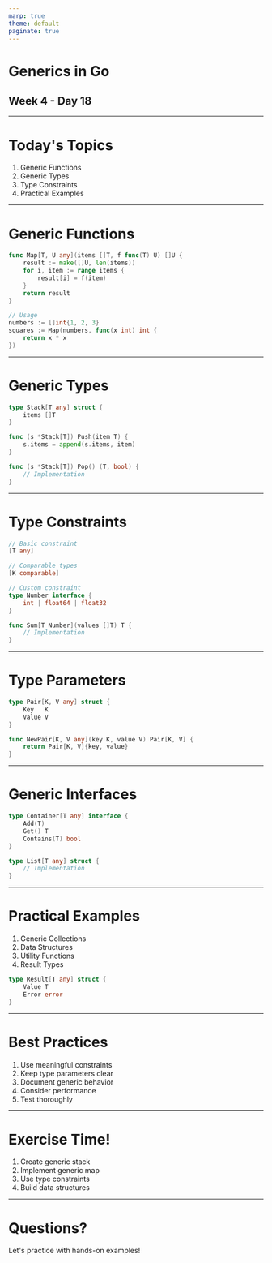 ```yaml
---
marp: true
theme: default
paginate: true
---
```


# Generics in Go
## Week 4 - Day 18

---

# Today's Topics

1. Generic Functions
2. Generic Types
3. Type Constraints
4. Practical Examples

---

# Generic Functions

```go
func Map[T, U any](items []T, f func(T) U) []U {
    result := make([]U, len(items))
    for i, item := range items {
        result[i] = f(item)
    }
    return result
}

// Usage
numbers := []int{1, 2, 3}
squares := Map(numbers, func(x int) int {
    return x * x
})
```

---

# Generic Types

```go
type Stack[T any] struct {
    items []T
}

func (s *Stack[T]) Push(item T) {
    s.items = append(s.items, item)
}

func (s *Stack[T]) Pop() (T, bool) {
    // Implementation
}
```

---

# Type Constraints

```go
// Basic constraint
[T any]

// Comparable types
[K comparable]

// Custom constraint
type Number interface {
    int | float64 | float32
}

func Sum[T Number](values []T) T {
    // Implementation
}
```

---

# Type Parameters

```go
type Pair[K, V any] struct {
    Key   K
    Value V
}

func NewPair[K, V any](key K, value V) Pair[K, V] {
    return Pair[K, V]{key, value}
}
```

---

# Generic Interfaces

```go
type Container[T any] interface {
    Add(T)
    Get() T
    Contains(T) bool
}

type List[T any] struct {
    // Implementation
}
```

---

# Practical Examples

1. Generic Collections
2. Data Structures
3. Utility Functions
4. Result Types

```go
type Result[T any] struct {
    Value T
    Error error
}
```

---

# Best Practices

1. Use meaningful constraints
2. Keep type parameters clear
3. Document generic behavior
4. Consider performance
5. Test thoroughly

---

# Exercise Time!

1. Create generic stack
2. Implement generic map
3. Use type constraints
4. Build data structures

---

# Questions?

Let's practice with hands-on examples!
